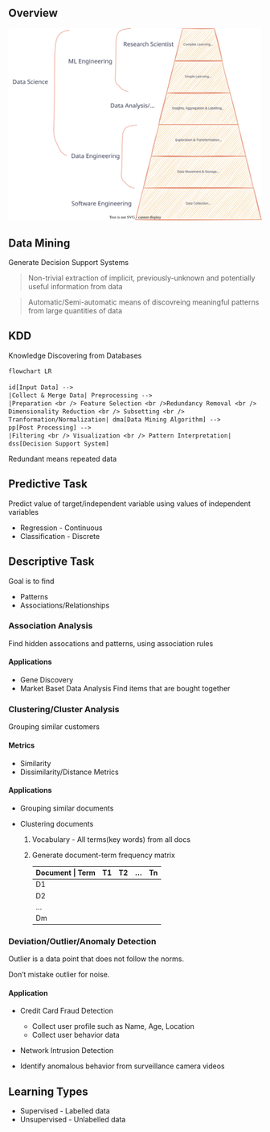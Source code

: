 ## Overview

![Data Roles](assets/Data_Roles.svg)

## Data Mining

Generate Decision Support Systems

> Non-trivial extraction of implicit, previously-unknown and potentially useful information from data

> Automatic/Semi-automatic means of discovreing meaningful patterns from large quantities of data

## KDD

Knowledge Discovering from Databases

```mermaid
flowchart LR

id[Input Data] -->
|Collect & Merge Data| Preprocessing -->
|Preparation <br /> Feature Selection <br />Redundancy Removal <br /> Dimensionality Reduction <br /> Subsetting <br /> Tranformation/Normalization| dma[Data Mining Algorithm] -->
pp[Post Processing] -->
|Filtering <br /> Visualization <br /> Pattern Interpretation| dss[Decision Support System]
```

Redundant means repeated data

## Predictive Task

Predict value of target/independent variable using values of independent variables

- Regression - Continuous
- Classification - Discrete

## Descriptive Task

Goal is to find

- Patterns
- Associations/Relationships

### Association Analysis

Find hidden assocations and patterns, using association rules

#### Applications

- Gene Discovery
- Market Baset Data Analysis
  Find items that are bought together

### Clustering/Cluster Analysis

Grouping similar customers

#### Metrics

- Similarity
- Dissimilarity/Distance Metrics

#### Applications

- Grouping similar documents

- Clustering documents

  1. Vocabulary - All terms(key words) from all docs

  2. Generate document-term frequency matrix

     | Document \| Term | T1   | T2   | …    | Tn   |
     | ---------------- | ---- | ---- | ---- | ---- |
     | D1               |      |      |      |      |
     | D2               |      |      |      |      |
     | …                |      |      |      |      |
     | Dm               |      |      |      |      |

     

### Deviation/Outlier/Anomaly Detection

Outlier is a data point that does not follow the norms.

Don’t mistake outlier for noise.

#### Application

- Credit Card Fraud Detection
    - Collect user profile such as Name, Age, Location
    - Collect user behavior data

- Network Intrusion Detection
- Identify anomalous behavior from surveillance camera videos

## Learning Types

- Supervised - Labelled data
- Unsupervised - Unlabelled data

